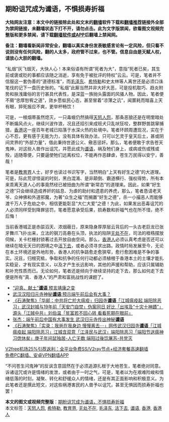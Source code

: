  <h2>期盼诅咒成为谶语，不惧损寿折福</h2> <p class="notice"><b>大陆网友注意：本文中的链接除此处和文末的<a href="https://github.com/bannedbook/fanqiang" >翻墙</a>软件下载和<a href="https://github.com/killgcd/justmysocks/blob/master/README.md">翻墙推荐</a>链接外全部为禁网链接，未翻墙状态下打不开，请勿点击。此为文字版禁闻，欲看图文视频完整版和更多禁闻，请下载<a href="https://github.com/bannedbook/fanqiang">翻墙软件或APP</a>后翻墙上禁闻网。</p><p>备注：翻墙看新闻非常安全，翻墙以真实身份发表敏感言论有一定风险，但只看不说则没有任何风险，翻的人太多，政府管不过来，也不管。信息自由是天赋人权，请放心大胆的翻墙。</b></p>  <div class="entry">  <p>“私烟”灰飞烟灭，大快人心！本来俗语有所谓“死者为大”，意指“死者已矣，其生前或褒或贬的事都应该随之消逝，享有免于被批评的特权”云云。可是，笔者并不信服这一套伪善的“道德标准”，而<a href="https://www.bannedbook.org/bnews/tag/%e6%af%9b%e6%b3%bd%e4%b8%9c/" class="st_tag internal_tag" rel="tag" title="标签 毛泽东 下的日志">毛泽东</a>、<a href="https://www.bannedbook.org/bnews/tag/%e5%b8%8c%e7%89%b9%e5%8b%92/" class="st_tag internal_tag" rel="tag" title="标签 希特勒 下的日志">希特勒</a>和史太林等人离世还是必须口诛笔伐的记下一盘历史账的。“私烟”此厮当然并非大奸大恶，可是投机取巧、趋炎附势和肤浅庸俗的言行甚具代表性，是深蓝一族抛头露面的风骚人物。因此，笔者便不屑“忠厚恕宥之道”，效乡愿蚁民心态，甚至冒着“凉薄之讥”，闻噩耗而暗喜上天有眼，猝死报应不爽，更举杯畅饮！</p> <p>可是，一根烟蒂虽然熄灭，一只毒蛾仍然搞得<span class='wp_keywordlink'><a href="https://www.bannedbook.org/forum2/topic546.html" title="《天怒》陈希同王宝森事件内幕" target="_blank">天怒</a></span><span class='wp_keywordlink'><a href="https://www.bannedbook.org/forum2/topic66.html" title="任彦芳：《人怨》" target="_blank">人怨</a></span>，那条恶狼还是在明里暗处不断煽风点火，继续兴波作浪，况且还招引来成班犬只乱吠狂咬，整群野兽跳窜捕猎，<a href="https://www.bannedbook.org/bnews/tag/%e9%a6%99%e6%b8%af/" class="st_tag internal_tag" rel="tag" title="标签 香港 下的日志">香港</a>这一座百年老城已陷落于水深火热的处境中。笔者环顾周遭现况，实在于心不忍，更有感于无能为力，没有具体有效办法，只可以乞灵于皇天后土，甚或阴间灵界的“外部力量”，借此秉持世道公义、儆恶惩奸。那么，笔者便敢于求告苍天鬼神，对这些人兽作出诅咒，并愿此成为<a href="https://www.bannedbook.org/bnews/tag/%E8%B0%B6%E8%AF%AD/" class="st_tag internal_tag" rel="tag" title="标签 谶语 下的日志">谶语</a>，祸及牠们身上，或病或伤或残或殁，适随尊便，只要逼使牠们远离权位，不能再作恶肆虐，苍生万民得以安宁，善哉！</p>  <p>笔者是<a href="https://www.bannedbook.org/bnews/tag/%E6%95%99%E8%82%B2%E7%95%8C/" class="st_tag internal_tag" rel="tag" title="标签 教育界 下的日志">教育界</a>人士，好歹也读过书识写字，当然明白“上天有好生之德”的大道理。可是，际此荒谬怪诞的时刻，黑白混淆、是非颠倒、霸道横行、强权得势，所有本来乖离天道人心的事竟然经已被扭曲为所谓“新常态”的道理来。因此，如果“好生之德”只会继续造成养奸的姑息、为虐的助纣和遗患的养虎，那么，笔者恳请老天爷、众神佛和外道邪魔，为著“众生之福”而搁置“好生之德”，杀一小撮恶人而能够渡千万人于危劫之中，相信更能彰显“大仁大爱”之德！为此，如果发出恶毒诅咒的人必须同样受到降罪惩罚，笔者愿意承受后果，损寿数和折福气也在所不惜，绝不后悔！</p> <p>当前香港城正是赤燄滔天、浓烟蔽日，原来隐身厚厚层云背后的一头古老巨龙已张牙舞爪飞扑出来，立法的钢刀高悬在头顶，执法的陷阱<a href="https://www.bannedbook.org/bnews/tag/%E6%97%A0%E5%A4%84%E4%B8%8D%E5%9C%A8/" class="st_tag internal_tag" rel="tag" title="标签 无处不在 下的日志">无处不在</a>，司法的桎梏摆放伺候，关卡栏栅封锁著过去开放自由空间。那么，<a href="https://www.bannedbook.org/bnews/tag/%E9%A6%99%E6%B8%AF%E4%BA%BA/" class="st_tag internal_tag" rel="tag" title="标签 香港人 下的日志">香港人</a>必须认真考虑是否还可以继续在暗无天日的困境之中<a href="https://www.bannedbook.org/bnews/tag/%E6%B4%BB%E4%B8%8B%E5%8E%BB/" class="st_tag internal_tag" rel="tag" title="标签 活下去 下的日志">活下去</a>，或者必须寻求出路。政情时局发展至今，无论在本土环境还是外地形势，香港人的抗争路愈走愈狭窄，愈行愈困难是不争的事实。况且，归根究柢，争取和抗争的任何行动都必须植根于香港本土的土壤才能扎实稳妥，才有现实意义，以及才产生长远影响，其他的声援和帮助，应该只属辅助和补充性质而已。无论如何，笔者还是倾向于继续坚持的走下去，那么如何走下去便是所有“真．香港人”的严肃和富挑战性的课题了。</p>  <ul class='op-related-articles' title='相关阅读'> <li><a href='https://www.bannedbook.org/bnews/lifebaike/20200322/1298263.html' target='_blank'>“迎真、献土”<b>谶语</b> 预言靖康之变</a></li> <li><a href='https://www.bannedbook.org/bnews/comments/20200318/1295650.html' target='_blank'>武汉汉阳归元寺神秘<b>谶语</b>:预示端午前后会有大事？</a></li> <li><a href='https://www.bannedbook.org/bnews/bannedvideo/20200203/1269747.html' target='_blank'>《石涛聚焦》「华邮：中共将亡於大瘟疫」归园寺<b>谶语</b>「江城瘟疫起 端阳除恶习」武汉封城与19年前「天安门自焚」伪案同日 好比「出埃及“十灾十神蹟”」源头「江贼中共」刘伯温「贫富若不回心转 看看死期在眼前」 </a></li> <li><a href='https://www.bannedbook.org/bnews/baitai/20200202/1269440.html' target='_blank'>张杰：端午前后中国有大事发生 武汉归元寺传出神秘<b>谶语</b></a></li> <li><a href='https://www.bannedbook.org/bnews/bannedvideo/20200202/1269222.html' target='_blank'>《石涛聚焦》「实录：我爸在我身边 慢慢离去⋯」网传武汉归园寺<b>谶语</b>「江城瘟疫起 端阳除恶习」江城含双意「江泽民与武汉」端阳除恶习「端阳节送瘟神 习偬休矣」庚子年间鼠独居-人亡无数 端阳过後饮屠苏-共党灭 </a></li> </ul> <p class="texttj"> <a href="https://www.bannedbook.org/forum23/topic22702.html" target="_blank">V2free机场25%引荐返利：全平台免费SS/V2ray节点+经济套餐高速翻墙</a><br/> <a href="https://github.com/bannedbook/fanqiang/wiki/%E7%A6%81%E9%97%BB%E7%BD%91%E5%AE%89%E5%8D%93%E7%BF%BB%E5%A2%99%E6%96%B0%E9%97%BBAPP" target="_blank">免费PC翻墙、安卓VPN翻墙APP</a></p><p>“不问苍生问鬼神”的反讽含意固然在于必须追源扎根于大地苍生，笔者绝对同意。诉诸诅咒或许是情绪的发泄，或者由于一时之气，可是，笔者以为在艰难险峻和情绪低落的时刻，凝聚、转化和舒缓众人的情绪，还是有其正面影响和积极意义。为此笔者还是撰此短文，对这些祸港害民的人兽予以诅咒，甚至无惧因而损寿折福也罢！</p><a name='sharetosocial'></a>       <div><b>本文的图文或视频完整版</b>：<a href='https://www.bannedbook.org/bnews/comments/20201220/1451603.html'>期盼诅咒成为谶语，不惧损寿折福</a></div>  </div><!--END ENTRY--> <div class="postfooter"> <div>本文标签：<a href="https://www.bannedbook.org/bnews/tag/%E5%A4%A9%E6%80%92%E4%BA%BA%E6%80%A8/" rel="tag">天怒人怨</a>, <a href="https://www.bannedbook.org/bnews/tag/%e5%b8%8c%e7%89%b9%e5%8b%92/" rel="tag">希特勒</a>, <a href="https://www.bannedbook.org/bnews/tag/%E6%95%99%E8%82%B2%E7%95%8C/" rel="tag">教育界</a>, <a href="https://www.bannedbook.org/bnews/tag/%E6%97%A0%E5%A4%84%E4%B8%8D%E5%9C%A8/" rel="tag">无处不在</a>, <a href="https://www.bannedbook.org/bnews/tag/%e6%af%9b%e6%b3%bd%e4%b8%9c/" rel="tag">毛泽东</a>, <a href="https://www.bannedbook.org/bnews/tag/%E6%B4%BB%E4%B8%8B%E5%8E%BB/" rel="tag">活下去</a>, <a href="https://www.bannedbook.org/bnews/tag/%E8%B0%B6%E8%AF%AD/" rel="tag">谶语</a>, <a href="https://www.bannedbook.org/bnews/tag/%e9%a6%99%e6%b8%af/" rel="tag">香港</a>, <a href="https://www.bannedbook.org/bnews/tag/%E9%A6%99%E6%B8%AF%E4%BA%BA/" rel="tag">香港人</a></div>  </div><!--END POSTFOOTER--> 